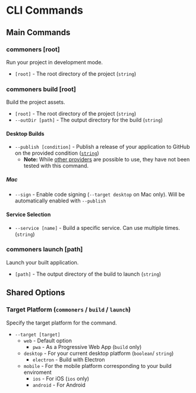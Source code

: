 # CLI Commands

## Main Commands
### commoners [root]
Run your project in development mode. 
- `[root]` - The root directory of the project (`string`)

### commoners build [root]
Build the project assets.
- `[root]` - The root directory of the project (`string`)
- `--outDir [path]` - The output directory for the build (`string`)

#### Desktop Builds
- `--publish [condition]` - Publish a release of your application to GitHub on the provided condition ([`string`](https://www.electron.build/configuration/publish.html#how-to-publish))
    - **Note:** While [other providers](https://www.electron.build/configuration/publish.html#publishers) are possible to use, they have not been tested with this command.

##### Mac
- `--sign` - Enable code signing (`--target desktop` on Mac only). Will be automatically enabled with `--publish`

#### Service Selection
- `--service [name]` - Build a specific service. Can use multiple times. (`string`)

### commoners launch [path]
Launch your built application.
- `[path]` - The output directory of the build to launch (`string`)

## Shared Options
### Target Platform (`commoners` / `build` / `launch`)
Specify the target platform for the command.
- `--target [target]`
    - `web` - Default option
        - `pwa` - As a Progressive Web App (`build` only)
    - `desktop` - For your current desktop platform (`boolean`/ `string`)
        - `electron` - Build with Electron
    - `mobile` - For the mobile platform corresponding to your build enviroment 
        - `ios` - For iOS (`ios` only)
        - `android` - For Android